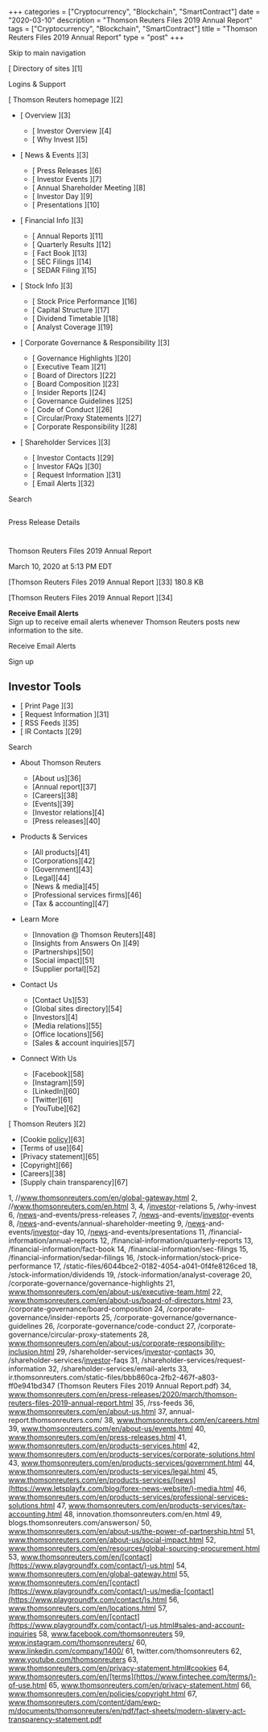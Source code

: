 +++
categories = ["Cryptocurrency", "Blockchain", "SmartContract"]
date = "2020-03-10"
description = "Thomson Reuters Files 2019 Annual Report"
tags = ["Cryptocurrency", "Blockchain", "SmartContract"]
title = "Thomson Reuters Files 2019 Annual Report"
type = "post"
+++



Skip to main navigation

[ Directory of sites ][1]

Logins & Support

[ Thomson Reuters homepage ][2]

  * [ Overview ][3]

    * [ Investor Overview ][4]
    * [ Why Invest ][5]

  * [ News & Events ][3]

    * [ Press Releases ][6]
    * [ Investor Events ][7]
    * [ Annual Shareholder Meeting ][8]
    * [ Investor Day ][9]
    * [ Presentations ][10]

  * [ Financial Info ][3]

    * [ Annual Reports ][11]
    * [ Quarterly Results ][12]
    * [ Fact Book ][13]
    * [ SEC Filings ][14]
    * [ SEDAR Filing ][15]

  * [ Stock Info ][3]

    * [ Stock Price Performance ][16]
    * [ Capital Structure ][17]
    * [ Dividend Timetable ][18]
    * [ Analyst Coverage ][19]

  * [ Corporate Governance & Responsibility ][3]

    * [ Governance Highlights ][20]
    * [ Executive Team ][21]
    * [ Board of Directors ][22]
    * [ Board Composition ][23]
    * [ Insider Reports ][24]
    * [ Governance Guidelines ][25]
    * [ Code of Conduct ][26]
    * [ Circular/Proxy Statements ][27]
    * [ Corporate Responsibility ][28]

  * [ Shareholder Services ][3]

    * [ Investor Contacts ][29]
    * [ Investor FAQs ][30]
    * [ Request Information ][31]
    * [ Email Alerts ][32]

Search

##

Press Release Details

#

Thomson Reuters Files 2019 Annual Report

March 10, 2020 at 5:13 PM EDT

[Thomson Reuters Files 2019 Annual Report ][33] 180.8 KB

[Thomson Reuters Files 2019 Annual Report ][34]

**Receive Email Alerts**  
Sign up to receive email alerts whenever Thomson Reuters posts new
information to the site.

Receive Email Alerts

Sign up

## Investor Tools

  * [ Print Page ][3]
  * [ Request Information ][31]
  * [ RSS Feeds ][35]
  * [ IR Contacts ][29]

Search

  * About Thomson Reuters

    * [About us][36]
    * [Annual report][37]
    * [Careers][38]
    * [Events][39]
    * [Investor relations][4]
    * [Press releases][40]

  * Products & Services

    * [All products][41]
    * [Corporations][42]
    * [Government][43]
    * [Legal][44]
    * [News & media][45]
    * [Professional services firms][46]
    * [Tax & accounting][47]

  * Learn More

    * [Innovation @ Thomson Reuters][48]
    * [Insights from Answers On ][49]
    * [Partnerships][50]
    * [Social impact][51]
    * [Supplier portal][52]

  * Contact Us

    * [Contact Us][53]
    * [Global sites directory][54]
    * [Investors][4]
    * [Media relations][55]
    * [Office locations][56]
    * [Sales & account inquiries][57]

  * Connect With Us

    * [Facebook][58]
    * [Instagram][59]
    * [LinkedIn][60]
    * [Twitter][61]
    * [YouTube][62]

[ Thomson Reuters ][2]

  * [Cookie [policy](https://www.fintechee.com/policy/)][63]
  * [Terms of use][64]
  * [Privacy statement][65]
  * [Copyright][66]
  * [Careers][38]
  * [Supply chain transparency][67]

   1, //www.thomsonreuters.com/en/global-gateway.html
   2, //www.thomsonreuters.com/en.html
   3, 
   4, /[investor](https://www.fintechee.com/tutorial-for-forex-trading/investor-mode/)-relations
   5, /why-invest
   6, /[news](https://www.letsplayfx.com/blog/forex-news-website/)-and-events/press-releases
   7, /[news](https://www.letsplayfx.com/blog/forex-news-website/)-and-events/[investor](https://www.fintechee.com/tutorial-for-forex-trading/investor-mode/)-events
   8, /[news](https://www.letsplayfx.com/blog/forex-news-website/)-and-events/annual-shareholder-meeting
   9, /[news](https://www.letsplayfx.com/blog/forex-news-website/)-and-events/[investor](https://www.fintechee.com/tutorial-for-forex-trading/investor-mode/)-day
   10, /[news](https://www.letsplayfx.com/blog/forex-news-website/)-and-events/presentations
   11, /financial-information/annual-reports
   12, /financial-information/quarterly-reports
   13, /financial-information/fact-book
   14, /financial-information/sec-filings
   15, /financial-information/sedar-filings
   16, /stock-information/stock-price-performance
   17, /static-files/6044bce2-0182-4054-a041-0f4fe8126ced
   18, /stock-information/dividends
   19, /stock-information/analyst-coverage
   20, /corporate-governance/governance-highlights
   21, www.thomsonreuters.com/en/about-us/executive-team.html
   22, www.thomsonreuters.com/en/about-us/board-of-directors.html
   23, /corporate-governance/board-composition
   24, /corporate-governance/insider-reports
   25, /corporate-governance/governance-guidelines
   26, /corporate-governance/code-conduct
   27, /corporate-governance/circular-proxy-statements
   28, www.thomsonreuters.com/en/about-us/corporate-responsibility-inclusion.html
   29, /shareholder-services/[investor](https://www.fintechee.com/tutorial-for-forex-trading/investor-mode/)-[contact](https://www.playgroundfx.com/contact/)s
   30, /shareholder-services/[investor](https://www.fintechee.com/tutorial-for-forex-trading/investor-mode/)-faqs
   31, /shareholder-services/request-information
   32, /shareholder-services/email-alerts
   33, ir.thomsonreuters.com/static-files/bbb860ca-2fb2-467f-a803-ff0e941bd347 (Thomson Reuters Files 2019 Annual Report.pdf)
   34, www.thomsonreuters.com/en/press-releases/2020/march/thomson-reuters-files-2019-annual-report.html
   35, /rss-feeds
   36, www.thomsonreuters.com/en/about-us.html
   37, annual-report.thomsonreuters.com/
   38, www.thomsonreuters.com/en/careers.html
   39, www.thomsonreuters.com/en/about-us/events.html
   40, www.thomsonreuters.com/en/press-releases.html
   41, www.thomsonreuters.com/en/products-services.html
   42, www.thomsonreuters.com/en/products-services/corporate-solutions.html
   43, www.thomsonreuters.com/en/products-services/government.html
   44, www.thomsonreuters.com/en/products-services/legal.html
   45, www.thomsonreuters.com/en/products-services/[news](https://www.letsplayfx.com/blog/forex-news-website/)-media.html
   46, www.thomsonreuters.com/en/products-services/professional-services-solutions.html
   47, www.thomsonreuters.com/en/products-services/tax-accounting.html
   48, innovation.thomsonreuters.com/en.html
   49, blogs.thomsonreuters.com/answerson/
   50, www.thomsonreuters.com/en/about-us/the-power-of-partnership.html
   51, www.thomsonreuters.com/en/about-us/social-impact.html
   52, www.thomsonreuters.com/en/resources/global-sourcing-procurement.html
   53, www.thomsonreuters.com/en/[contact](https://www.playgroundfx.com/contact/)-us.html
   54, www.thomsonreuters.com/en/global-gateway.html
   55, www.thomsonreuters.com/en/[contact](https://www.playgroundfx.com/contact/)-us/media-[contact](https://www.playgroundfx.com/contact/)s.html
   56, www.thomsonreuters.com/en/locations.html
   57, www.thomsonreuters.com/en/[contact](https://www.playgroundfx.com/contact/)-us.html#sales-and-account-inquiries
   58, www.facebook.com/thomsonreuters
   59, www.instagram.com/thomsonreuters/
   60, www.linkedin.com/company/1400/
   61, twitter.com/thomsonreuters
   62, www.youtube.com/thomsonreuters
   63, www.thomsonreuters.com/en/privacy-statement.html#cookies
   64, www.thomsonreuters.com/en/[terms](https://www.fintechee.com/terms/)-of-use.html
   65, www.thomsonreuters.com/en/privacy-statement.html
   66, www.thomsonreuters.com/en/policies/copyright.html
   67, www.thomsonreuters.com/content/dam/ewp-m/documents/thomsonreuters/en/pdf/fact-sheets/modern-slavery-act-transparency-statement.pdf